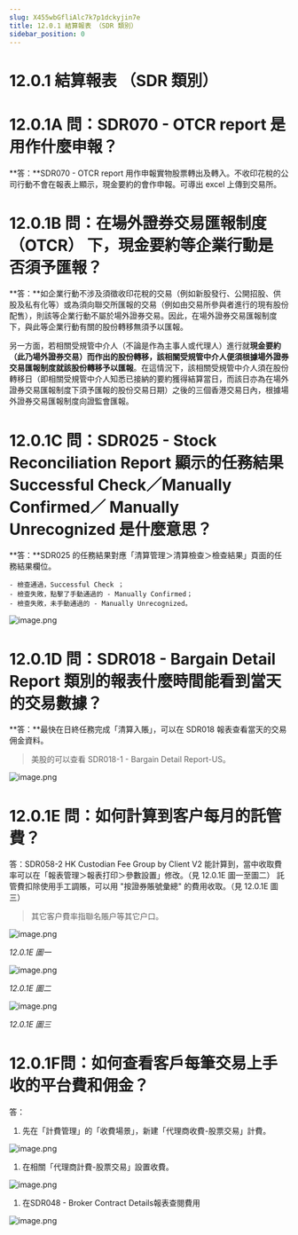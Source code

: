 ```yaml
---
slug: X455wbGfliAlc7k7p1dckyjin7e
title: 12.0.1 結算報表 （SDR 類別）
sidebar_position: 0
---
```



# 12.0.1 結算報表 （SDR 類別）


# 12.0.1A 問：SDR070 - OTCR report 是用作什麼申報？


**答：**SDR070 - OTCR report 用作申報實物股票轉出及轉入。不收印花稅的公司行動不會在報表上顯示，現金要約的會作申報。可導出 excel 上傳到交易所。


# 12.0.1B 問：在場外證券交易匯報制度（OTCR） 下，現金要約等企業行動是否須予匯報？


**答：**如企業行動不涉及須徵收印花稅的交易（例如新股發行、公開招股、供股及私有化等）或為須向聯交所匯報的交易（例如由交易所參與者進行的現有股份配售），則該等企業行動不屬於場外證券交易。因此，在場外證券交易匯報制度下，與此等企業行動有關的股份轉移無須予以匯報。 


另一方面，若相關受規管中介人（不論是作為主事人或代理人）進行就**現金要約（此乃場外證券交易）**而作出的股份轉移，該相關受規管中介人便須根據場外證券交易匯報制度就**該股份轉移予以匯報**。在這情況下，該相關受規管中介人須在股份轉移日（即相關受規管中介人知悉已接納的要約獲得結算當日，而該日亦為在場外證券交易匯報制度下須予匯報的股份交易日期）之後的三個香港交易日內，根據場外證券交易匯報制度向證監會匯報。


# 12.0.1C 問：SDR025 - Stock Reconciliation Report 顯示的任務結果 Successful Check／Manually Confirmed／ Manually Unrecognized 是什麼意思？


**答：**SDR025 的任務結果對應「清算管理＞清算檢查＞檢查結果」頁面的任務結果欄位。

    - 檢查通過，Successful Check ；
    - 檢查失敗，點擊了手動通過的 - Manually Confirmed；
    - 檢查失敗，未手動通過的 - Manually Unrecognized。

![image.png](/assets/77326729cac37235c6089530640cba43.png)


# 12.0.1D 問：SDR018 - Bargain Detail Report 類別的報表什麼時間能看到當天的交易數據？


**答：**最快在日終任務完成「清算入賬」，可以在 SDR018 報表查看當天的交易佣金資料。

> 美股的可以查看 SDR018-1 - Bargain Detail Report-US。

![image.png](/assets/f061b9e34c47db30444aba25886443d7.png)


# 12.0.1E 問：如何計算到客户每月的託管費？


答：SDR058-2 HK Custodian Fee Group by Client V2 能計算到，當中收取費率可以在「報表管理＞報表打印＞參數設置」修改。（見 12.0.1E 圖一至圖二）
託管費扣除使用手工調賬，可以用 "按證券賬號彙總" 的費用收取。（見 12.0.1E 圖三）

> 其它客户費率指聯名賬户等其它户口。

![image.png](/assets/337013f51a4d9aad368062b36c166bc8.png)


_12.0.1E 圖一_


![image.png](/assets/c7420841c9782864561b83e8a84f2344.png)


_12.0.1E 圖二_


![image.png](/assets/5392f8963303e3a4b8f37c0f642964c5.png)


_12.0.1E 圖三_


# 12.0.1F問：如何查看客戶每筆交易上手收的平台費和佣金？


答：

1. 先在「計費管理」的「收費場景」，新建「代理商收費-股票交易」計費。

![image.png](/assets/ca903a2d4cf3ec4845ad2201f63276b9.png)

1. 在相關「代理商計費-股票交易」設置收費。

![image.png](/assets/ba55e04f20565f0a1c4f92564c5a10ef.png)

1. 在SDR048 - Broker Contract Details報表查閱費用

![image.png](/assets/c42d327eaed056e7e3a17038be0297c0.png)

